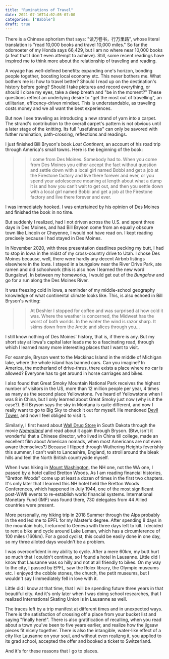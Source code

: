 ```yaml
---
title: "Ruminations of Travel"
date: 2021-07-16T14:02:05-07:00
categories: ["Babble"]
draft: true
---
```

There is a Chinese aphorism that says: "读万卷书，行万里路", whose literal translation is "read 10,000 books and travel 10,000 miles." So far the odomoeter of my Honda says 66,429, but I am no where near 10,000 books (a feat that I don't even attempt to achieve). Still, some recent readings have inspired me to think more about the relationship of traveling and reading. 

A voyage has well-defined benefits: expanding one's horizon, bonding people together, boosting local economy etc. This never bothers me. What bothers me is: how to travel better? Should I read up on the destination's history before going? Should I take pictures and record everything, or should I close my eyes, take a deep breath and "be in the moment?" These questions reflect an underlying desire to "get the most out of travelling", an utilitarian, efficency-driven mindset. This is understandable, as traveling costs money and we all want the best experiences.  

But now I see traveling as introducing a new strand of yarn into a carpet. The strand's contribution to the overall carpet's pattern is not obvious until a later stage of the knitting. Its full "usefulness" can only be savored with futher rumination, path-crossing, reflections and readings. 

I just finished Bill Bryson's book *Lost Continent*, an account of his road trip through America's small towns. Here is the beginning of the book: 

>> I come from Des Moines. Somebody had to. When you come from Des Moines you either accept the fact without question and settle down with a local girl named Bobbi and get a job at the Firestone factory and live there forever and ever, or you spend your adolescence moaning at length about what a dump it is and how you can’t wait to get out, and then you settle down with a local girl named Bobbi and get a job at the Firestone factory and live there forever and ever.

I was immediately hooked. I was entertained by his opinion of Des Moines and finished the book in no time. 

But suddenly I realized, had I not driven across the U.S. and spent three days in Des Moines, and had Bill Bryson come from an equally obscure town like Lincoln or Cheyenne, I would not have read on. I kept reading precisely because I had stayed in Des Moines.

In November 2020, with three presentation deadlines pecking my butt, I had to stop in Iowa in the midst of my cross-country drive to Utah. I chose Des Moines because, well, there were hardly any decent Airbnb listings elsewhere in the Iowa. I stayed in a bungalow near the River Drive Park, ate ramen and did schoolwork (this is also how I learned the new word Bungalow). In between my homeworks, I would get out of the *Bungalow* and go for a run along the Des Moines River.

It was freezing cold in Iowa, a reminder of my middle-school geography knowledge of what continental climate looks like. This, is also echoed in Bill Bryson's writing: 

>> At Deshler I stopped for coffee and was surprised at how cold it was. Where the weather is concerned, the Midwest has the worst of both worlds. In the winter the wind is razor sharp. It skims down from the Arctic and slices through you...

I still know nothing of Des Moines' history, that is, if there is any. But my short stay at Iowa's capital later leads me to a fascinating read, through which I learned many more interesting places that I want to visit. 

For example, Bryson went to the Mackinac Island in the middle of Michigan lake, where the whole island has banned cars. Can you imagine? In America, the motherland of drive-thrus, there exists a place where no car is allowed? Everyone has to get around in horse carriages and bikes. 

I also found that Great Smoky Mountain National Park receives the highest number of visitors in the US, more than 12 million people per year, 4 times as many as the second place Yellowstone. I've heard of Yellowstone when I was 8 in China, but I only learned about Great Smoky just now (why is it the case?). Bill Bryson says the sky in Montana is quite different, and now I really want to go to Big Sky to check it out for myself. He mentioned [Devil Tower](https://www.nps.gov/deto/planyourvisit/index.htm), and now I feel obliged to visit it. 

Similarly, I first heard about [Wall Drug Store](https://www.walldrug.com/) in South Dakota through the movie [*Nomadland*](https://www.imdb.com/title/tt9770150/) and read about it again through Bryson. (Btw, isn't it wonderful that a Chinese director, who lived in China till college, made an excellent film about American nomads, when most Americans are not even aware themselves?) Because I flipped through Wuthering Heights feverishly this summer, I can't wait to Lancashire, England, to stroll around the bleak hills and feel the North British countryside myself. 

When I was hiking in [Mount Washington](https://www.mountwashington.org/), the NH one, not the WA one, I passed by a hotel called Bretton Woods. As I am reading financial histories,  "Bretton Woods" come up at least a dozen of times in the first two chapters. It's only later that I learned this NH hotel held the Bretton Woods Conferences, which happened in July 1944, one of the most significant post-WWII events to re-establish world financial systems. International Monetary Fund (IMF) was found there, 730 delegates from 44 Allied countries were present. 

More personally, my hiking trip in 2018 Summer through the Alps probably in the end led me to EPFL for my Master's degree. After spending 8 days in the mountain huts, I returned to Geneva with three days left to kill. I decided to rent a bike and cycle around Lake Leman, which has a circumference of 100 miles (160km). For a good cyclist, this could be easily done in one day, so my three alloted days wouldn't be a problem. 

I was overconfident in my ability to cycle. After a mere 60km, my butt hurt so much that I couldn't continue, so I found a hotel in Lausanne. Little did I know that Lausanne was so hilly and not at all friendly to bikes. On my way to the city, I passed by EPFL, saw the Rolex library, the Olympic museums etc. I enjoyed the cobble stones, the church, the petit museums, but I wouldn't say I immediately fell in love with it. 

Little did I know at that time, that I will be spending future three years in that beautiful city. And it's only later when I was doing school researches, that I realized International Skating Union is in Lausanne as well. 

The traces left by a trip manifest at different times and in unexpected ways. There is the satisfaction of crossing off a place from your bucket list and saying "finally here!". There is also gratification of recalling, when you read about a town you've been to five years earlier, and realize how the jigsaw pieces fit nicely together. There is also the intangible, water-like effect of a city like Lausanne on your soul, and without even realizng it, you applied to its grad school, accepted the offer and booked a ticket to Switzerland. 

And it's for these reasons that I go to places.




